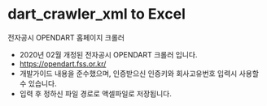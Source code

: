 # dart_crawler_xml to Excel
전자공시 OPENDART 홈페이지 크롤러

- 2020년 02월 개정된 전자공시 OPENDART 크롤러 입니다.
- https://opendart.fss.or.kr/
- 개발가이드 내용을 준수했으며, 인증받으신 인증키와 회사고유번호 입력시 사용할 수 있습니다.
- 입력 후 정하신 파일 경로로 액셀파일로 저장됩니다. 
